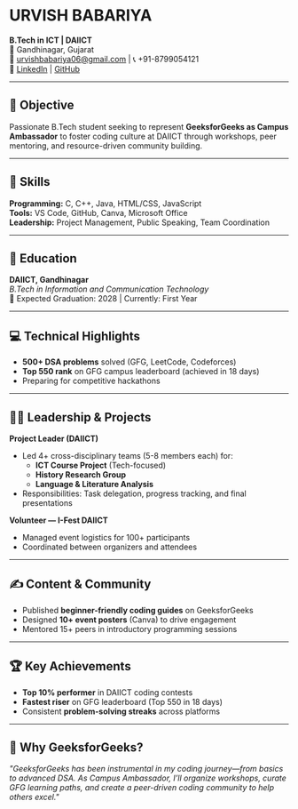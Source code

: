 # URVISH BABARIYA  
**B.Tech in ICT | DAIICT**  
📍 Gandhinagar, Gujarat  
📧 urvishbabariya06@gmail.com | 📞 +91-8799054121  
🔗 [LinkedIn](https://www.linkedin.com/in/urvish-babariya-b38180305) | [GitHub](https://github.com/Urvish2007)  

---

## 🎯 Objective  
Passionate B.Tech student seeking to represent **GeeksforGeeks as Campus Ambassador** to foster coding culture at DAIICT through workshops, peer mentoring, and resource-driven community building.  

---

## 🧠 Skills  
**Programming:** C, C++, Java, HTML/CSS, JavaScript  
**Tools:** VS Code, GitHub, Canva, Microsoft Office  
**Leadership:** Project Management, Public Speaking, Team Coordination  

---

## 🏫 Education  
**DAIICT, Gandhinagar**  
*B.Tech in Information and Communication Technology*  
📆 Expected Graduation: 2028 | Currently: First Year  

---

## 💻 Technical Highlights  
- **500+ DSA problems** solved (GFG, LeetCode, Codeforces)  
- **Top 550 rank** on GFG campus leaderboard (achieved in 18 days)  
- Preparing for competitive hackathons  

---

## 🧑‍💼 Leadership & Projects  
**Project Leader (DAIICT)**  
- Led 4+ cross-disciplinary teams (5-8 members each) for:  
  - **ICT Course Project** (Tech-focused)  
  - **History Research Group**  
  - **Language & Literature Analysis**  
- Responsibilities: Task delegation, progress tracking, and final presentations  

**Volunteer — I-Fest DAIICT**  
- Managed event logistics for 100+ participants  
- Coordinated between organizers and attendees  

---

## ✍️ Content & Community  
- Published **beginner-friendly coding guides** on GeeksforGeeks  
- Designed **10+ event posters** (Canva) to drive engagement  
- Mentored 15+ peers in introductory programming sessions  

---

## 🏆 Key Achievements  
- **Top 10% performer** in DAIICT coding contests  
- **Fastest riser** on GFG leaderboard (Top 550 in 18 days)  
- Consistent **problem-solving streaks** across platforms  

---

## 💚 Why GeeksforGeeks?  
*"GeeksforGeeks has been instrumental in my coding journey—from basics to advanced DSA. As Campus Ambassador, I’ll organize workshops, curate GFG learning paths, and create a peer-driven coding community to help others excel."*  
